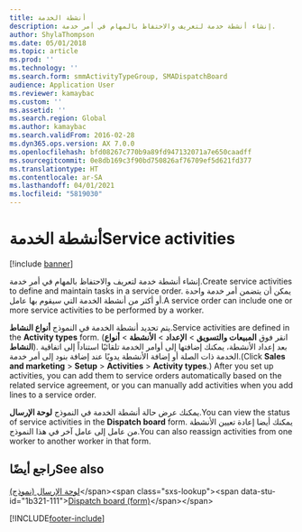 ```yaml
---
title: أنشطة الخدمة
description: إنشاء أنشطة خدمة لتعريف والاحتفاظ بالمهام في أمر خدمة.
author: ShylaThompson
ms.date: 05/01/2018
ms.topic: article
ms.prod: ''
ms.technology: ''
ms.search.form: smmActivityTypeGroup, SMADispatchBoard
audience: Application User
ms.reviewer: kamaybac
ms.custom: ''
ms.assetid: ''
ms.search.region: Global
ms.author: kamaybac
ms.search.validFrom: 2016-02-28
ms.dyn365.ops.version: AX 7.0.0
ms.openlocfilehash: bfd08267c770b9a89fd947132071a7e650caadff
ms.sourcegitcommit: 0e8db169c3f90bd750826af76709ef5d621fd377
ms.translationtype: HT
ms.contentlocale: ar-SA
ms.lasthandoff: 04/01/2021
ms.locfileid: "5819030"
---
```

# <a name="service-activities"></a><span data-ttu-id="1b321-103">أنشطة الخدمة</span><span class="sxs-lookup"><span data-stu-id="1b321-103">Service activities</span></span>        

[!include [banner](../includes/banner.md)]


<span data-ttu-id="1b321-104">إنشاء أنشطة خدمة لتعريف والاحتفاظ بالمهام في أمر خدمة.</span><span class="sxs-lookup"><span data-stu-id="1b321-104">Create service activities to define and maintain tasks in a service order.</span></span> <span data-ttu-id="1b321-105">يمكن أن يتضمن أمر خدمة واحدة أو أكثر من أنشطة الخدمة التي سيقوم بها عامل.</span><span class="sxs-lookup"><span data-stu-id="1b321-105">A service order can include one or more service activities to be performed by a worker.</span></span>

<span data-ttu-id="1b321-106">يتم تحديد أنشطة الخدمة في النموذج **أنواع النشاط**.</span><span class="sxs-lookup"><span data-stu-id="1b321-106">Service activities are defined in the **Activity types** form.</span></span> <span data-ttu-id="1b321-107">(انقر فوق **المبيعات والتسويق** \> **الإعداد** \> **الأنشطة** \> **أنواع النشاط**). بعد إعداد الأنشطة، يمكنك إضافتها إلى أوامر الخدمة تلقائيًا استناداً إلى اتفاقية الخدمة ذات الصلة أو إضافة الأنشطة يدويًا عند إضافة بنود إلى أمر خدمة.</span><span class="sxs-lookup"><span data-stu-id="1b321-107">(Click **Sales and marketing** \> **Setup** \> **Activities** \> **Activity types**.) After you set up activities, you can add them to service orders automatically based on the related service agreement, or you can manually add activities when you add lines to a service order.</span></span>

<span data-ttu-id="1b321-108">يمكنك عرض حالة أنشطة الخدمة في النموذج **لوحة الإرسال**.</span><span class="sxs-lookup"><span data-stu-id="1b321-108">You can view the status of service activities in the **Dispatch board** form.</span></span> <span data-ttu-id="1b321-109">يمكنك أيضا إعادة تعيين الأنشطة من عامل إلى عامل آخر في هذا النموذج.</span><span class="sxs-lookup"><span data-stu-id="1b321-109">You can also reassign activities from one worker to another worker in that form.</span></span>

## <a name="see-also"></a><span data-ttu-id="1b321-110">راجع أيضًا</span><span class="sxs-lookup"><span data-stu-id="1b321-110">See also</span></span>

<span data-ttu-id="1b321-111">[‏‏لوحة الإرسال (نموذج)](https://technet.microsoft.com/library/hh242789\(v=ax.60\))</span><span class="sxs-lookup"><span data-stu-id="1b321-111">[Dispatch board (form)](https://technet.microsoft.com/library/hh242789\(v=ax.60\))</span></span>



[!INCLUDE[footer-include](../../includes/footer-banner.md)]